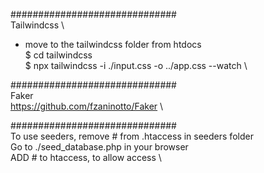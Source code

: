 ############################## \
Tailwindcss \

- move to the tailwindcss folder from htdocs \
  $ cd tailwindcss \
  $ npx tailwindcss -i ./input.css -o ../app.css --watch \

############################## \
Faker \
https://github.com/fzaninotto/Faker \

############################## \
To use seeders, remove # from .htaccess in seeders folder \
Go to ./seed_database.php in your browser \
ADD # to htaccess, to allow access \
